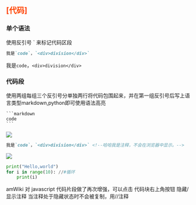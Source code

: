 ## <font color="#FF4500">[代码]</font><br />

### 单个语法

使用反引号 ` 来标记代码区段

```markdown
我是`code`，`<div>division</div>`
```

我是`code`，`<div>division</div>`

### 代码段

使用两组每组三个反引号分单独两行将代码包围起来，并在第一组反引号后写上语言类型markdown,python即可使用语法高亮

````
```markdown
code
```
````

![](assets/001/001/007-1571807362366.png=-50)

```markdown
我是`code`，`<div>division</div>` <!--哈哈我是注释，不会在浏览器中显示。-->
```

![](assets/001/001/007-1571807178321.png=-50)

```python
print("Hello,world")
for i in range(10): //#循环
    print(i)
```

amWiki 对 javascript 代码片段做了再次增强，可以点击 代码块右上角按钮 隐藏/显示注释
当注释处于隐藏状态时不会被复制，用//注释
